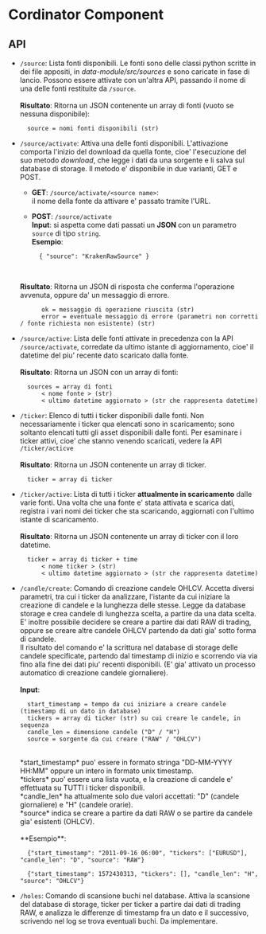 # Cordinator Component

## API
- `/source`: Lista fonti disponibili. Le fonti sono delle classi python scritte in dei file appositi, in *data-module/src/sources*
e sono caricate in fase di lancio. Possono essere attivate con un'altra API, passando il nome di una delle fonti restituite da `/source`.<br><br>
**Risultato**: Ritorna un JSON contenente un array di fonti (vuoto se nessuna disponibile):<br>


		source = nomi fonti disponibili (str)


- `/source/activate`: Attiva una delle fonti disponibili. L'attivazione comporta l'inizio del download da quella fonte, cioe' l'esecuzione
del suo metodo *download*, che legge i dati da una sorgente e li salva sul database di storage.
Il metodo e' disponibile in due varianti, GET e POST.
	- **GET**: `/source/activate/<source name>`: <br>il nome della fonte da attivare e' passato tramite l'URL.
	- **POST**: `/source/activate`<br>**Input**: si aspetta come dati passati un **JSON** con un parametro `source` di tipo `string`.<br>
	**Esempio**:<br>
	

			{ "source": "KrakenRawSource" }

		<br>

	**Risultato**: Ritorna un JSON di risposta che conferma l'operazione avvenuta, oppure da' un messaggio di errore.

			ok = messaggio di operazione riuscita (str)
			error = eventuale messaggio di errore (parametri non corretti / fonte richiesta non esistente) (str)
		

- `/source/active`: Lista delle fonti attivate in precedenza con la API `/source/activate`, corredate da ultimo istante di aggiornamento,
cioe' il datetime del piu' recente dato scaricato dalla fonte.<br><br>
**Risultato**: Ritorna un JSON con un array di fonti:


		sources = array di fonti
			< nome fonte > (str)
			< ultimo datetime aggiornato > (str che rappresenta datetime)


- `/ticker`: Elenco di tutti i ticker disponibili dalle fonti. Non necessariamente i ticker qua elencati sono in scaricamento; sono soltanto
elencati tutti gli asset disponibili dalle fonti. Per esaminare i ticker attivi, cioe' che stanno venendo scaricati, vedere la API `/ticker/acticve`
<br><br>**Risultato**: Ritorna un JSON contenente un array di ticker.


		ticker = array di ticker


- `/ticker/active`: Lista di tutti i ticker **attualmente in scaricamento** dalle varie fonti. Una volta che una fonte e' stata attivata e scarica dati,
registra i vari nomi dei ticker che sta scaricando, aggiornati con l'ultimo istante di scaricamento.<br><br>
**Risultato**: Ritorna un JSON contenente un array di ticker con il loro datetime.


		ticker = array di ticker + time
			< nome ticker > (str)
			< ultimo datetime aggiornato > (str che rappresenta datetime)


- `/candle/create`: Comando di creazione candele OHLCV. Accetta diversi parametri, tra cui i ticker da analizzare, l'istante da cui iniziare
   la creazione di candele e la lunghezza delle stesse. Legge da database storage e crea candele di lunghezza scelta, a partire da una data scelta.
   E' inoltre possibile decidere se creare a partire dai dati RAW di trading, oppure se creare altre candele OHLCV partendo da dati gia' sotto
   forma di candele.<br>
   Il risultato del comando e' la scrittura nel database di storage delle candele specificate, partendo dal timestamp di inizio e scorrendo via via
   fino alla fine dei dati piu' recenti disponibili. (E' gia' attivato un processo automatico di creazione candele giornaliere).<br><br>
   **Input**:


		start_timestamp = tempo da cui iniziare a creare candele (timestamp di un dato in database)
		tickers = array di ticker (str) su cui creare le candele, in sequenza
		candle_len = dimensione candele ("D" / "H")
		source = sorgente da cui creare ("RAW" / "OHLCV")
		
	<br>
	*start_timestamp* puo' essere in formato stringa "DD-MM-YYYY HH:MM" oppure un intero in formato unix timestamp.<br>
	*tickers* puo' essere una lista vuota, e la creazione di candele e' effettuata su TUTTI i ticker disponibili.<br>
	*candle_len* ha attualmente solo due valori accettati: "D" (candele giornaliere) e "H" (candele orarie).<br>
	*source* indica se creare a partire da dati RAW o se partire da candele gia' esistenti (OHLCV).<br>
	<br>
	**Esempio**:

		{"start_timestamp": "2011-09-16 06:00", "tickers": ["EURUSD"], "candle_len": "D", "source": "RAW"}

		{"start_timestamp": 1572430313, "tickers": [], "candle_len": "H", "source": "OHLCV"}
  

- `/holes`: Comando di scansione buchi nel database. Attiva la scansione del database di storage, ticker per ticker a partire dai dati di
  trading RAW, e analizza le differenze di timestamp fra un dato e il successivo, scrivendo nel log se trova eventuali buchi. Da implementare.
	
